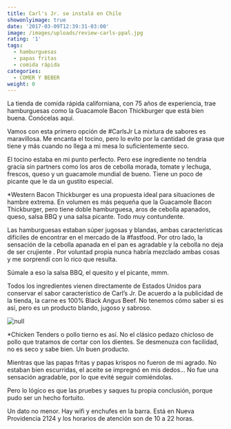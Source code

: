 ```yaml
---
title: Carl's Jr. se instaló en Chile
showonlyimage: true
date: '2017-03-09T12:39:31-03:00'
image: /images/uploads/review-carls-ppal.jpg
rating: '1'
tags:
  - hamburguesas
  - papas fritas
  - comida rápida
categories:
  - COMER Y BEBER
weight: 0
---
```

La tienda de comida rápida californiana, con 75 años de experiencia, trae hamburguesas como la Guacamole Bacon Thickburger que está bien buena. Conócelas aquí.

<!--more-->

Vamos con esta primero opción de #CarlsJr La mixtura de sabores es maravillosa. Me encanta el tocino, pero lo evito por la cantidad de grasa que tiene y más cuando no llega a mi mesa lo suficientemente seco. 

El tocino estaba en mi punto perfecto. Pero ese ingrediente no tendría gracia sin partners como los aros de cebolla morada, tomate y lechuga, frescos, queso y un guacamole mundial de bueno. Tiene un poco de picante que le da un gustito especial.

\*Western Bacon Thickburger es una propuesta ideal para situaciones de hambre extrema. En volumen es más pequeña que la Guacamole Bacon Thickburger, pero tiene doble hamburguesa, aros de cebolla apanados, queso, salsa BBQ y una salsa picante. Todo muy contundente.

Las hamburguesas estaban súper jugosas y blandas, ambas características difíciles de encontrar en el mercado de la #fastfood. Por otro lado, la sensación de la cebolla apanada en el pan es agradable y la cebolla no deja de ser crujiente . Por voluntad propia nunca habría mezclado ambas cosas y me sorprendí con lo rico que resulta. 

Súmale a eso la salsa BBQ, el quesito y el picante, mmm. 

Todos los ingredientes vienen directamente de Estados Unidos para conservar el sabor característico de Carl’s Jr. De acuerdo a la publicidad de la tienda, la carne es 100% Black Angus Beef. No tenemos cómo saber si es así, pero es un producto blando, jugoso y sabroso.

![null](/images/uploads/review-carls-2daokok.jpg)

\*Chicken Tenders o pollo tierno es así. No el clásico pedazo chicloso de pollo que tratamos de cortar con los dientes. Se desmenuza con facilidad, no es seco y sabe bien. Un buen producto.

Mientras que las papas fritas y papas krispos no fueron de mi agrado. No estaban bien escurridas, el aceite se impregnó en mis dedos… No fue una sensación agradable, por lo que evité seguir comiéndolas. 

Pero lo lógico es que las pruebes y saques tu propia conclusión, porque pudo ser un hecho fortuito.

Un dato no menor. Hay wifi y enchufes en la barra. Está en Nueva Providencia 2124 y los horarios de atención son de 10 a 22 horas.
